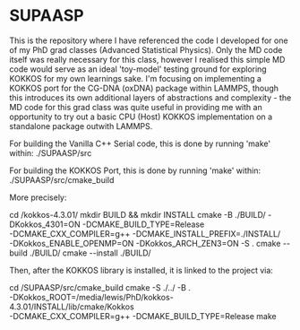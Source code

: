 # SUPAASP

This is the repository where I have referenced the code I developed for one of my PhD grad classes (Advanced Statistical Physics). Only the MD code itself was really necessary for this class, however I realised this simple MD code would serve as an ideal 'toy-model' testing ground for exploring KOKKOS for my own learnings sake. I'm focusing on implementing a KOKKOS port for the CG-DNA (oxDNA) package within LAMMPS, though this introduces its own additional layers of abstractions and complexity - the MD code for this grad class was quite useful in providing me with an opportunity to try out a basic CPU (Host) KOKKOS implementation on a standalone package outwith LAMMPS.

For building the Vanilla C++ Serial code, this is done by running 'make' within: ./SUPAASP/src

For building the KOKKOS Port, this is done by running 'make' within: ./SUPAASP/src/cmake_build

More precisely:

cd <ARBITRARY-KOKKOS-DOWNLOAD-DIRECTORY>/kokkos-4.3.01/
mkdir BUILD && mkdir INSTALL
cmake -B ./BUILD/ -DKokkos_4301=ON -DCMAKE_BUILD_TYPE=Release \
  -DCMAKE_CXX_COMPILER=g++ -DCMAKE_INSTALL_PREFIX=./INSTALL/ \
  -DKokkos_ENABLE_OPENMP=ON -DKokkos_ARCH_ZEN3=ON -S .
cmake --build ./BUILD/
cmake --install ./BUILD/

Then, after the KOKKOS library is installed, it is linked to the project via:

cd <ARBITRARY-PROJECT-LOCAL-DIRECTORY>/SUPAASP/src/cmake_build
cmake -S ./../ -B . \
  -DKokkos_ROOT=/media/lewis/PhD/kokkos-4.3.01/INSTALL/lib/cmake/Kokkos \
  -DCMAKE_CXX_COMPILER=g++ -DCMAKE_BUILD_TYPE=Release
make

